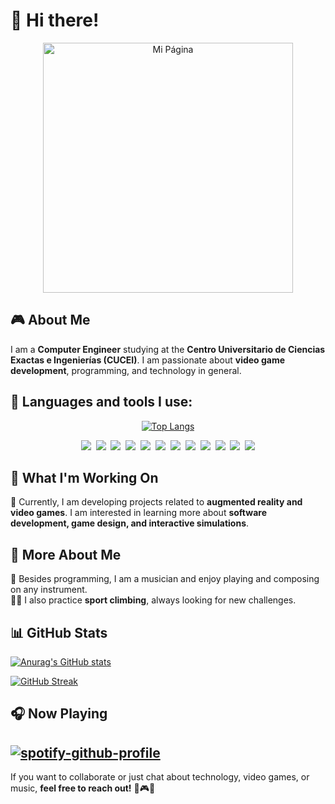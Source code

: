 # 👋 Hi there!

<p align="center">
  <a href="https://mcarlos7.github.io/Personal-Page/">
    <img src="https://media.tenor.com/J27wkptpHMsAAAAM/kemonito-la.gif" alt="Mi Página" width="400" height="auto">
  </a>
</p>

## 🎮 About Me  

I am a **Computer Engineer** studying at the **Centro Universitario de Ciencias Exactas e Ingenierías (CUCEI)**. I am passionate about **video game development**, programming, and technology in general.

## 📌 Languages and tools I use:
<p align="center">
  <a href="https://github.com/MCarlos7/github-readme-stats">
    <img src="https://github-readme-stats.vercel.app/api/top-langs/?username=MCarlos7&layout=compact" alt="Top Langs">
  </a>
</p>

<p align="center">
  <img src="https://img.shields.io/badge/-Python-05122A?style=flat&logo=python">&nbsp;
  <img src="https://img.shields.io/badge/-C-05122A?style=flat&logo=C&logoColor=A8B9CC">&nbsp;
  <img src="https://img.shields.io/badge/-C++-05122A?style=flat&logo=C%2B%2B&logoColor=00599C">&nbsp;
  <img src="https://img.shields.io/badge/-C%23-05122A?style=flat&logo=csharp&logoColor=239120">&nbsp;
  <img src="https://img.shields.io/badge/-Unity-05122A?style=flat&logo=unity&logoColor=FFFFFF">&nbsp;
  <img src="https://img.shields.io/badge/-Blender-05122A?style=flat&logo=blender&logoColor=F5792A">&nbsp;
  <img src="https://img.shields.io/badge/-HTML-05122A?style=flat&logo=HTML5">&nbsp;
  <img src="https://img.shields.io/badge/-CSS-05122A?style=flat&logo=CSS3&logoColor=1572B6">&nbsp;
  <img src="https://img.shields.io/badge/-JavaScript-05122A?style=flat&logo=javascript">&nbsp;
  <img src="https://img.shields.io/badge/-Java-05122A?style=flat&logo=Java&logoColor=FFA518">&nbsp;
  <img src="https://img.shields.io/badge/-Git-05122A?style=flat&logo=git">&nbsp;
  <img src="https://img.shields.io/badge/-GitHub-05122A?style=flat&logo=github">
</p>


## 🎯 What I'm Working On  

🚀 Currently, I am developing projects related to **augmented reality and video games**. I am interested in learning more about **software development, game design, and interactive simulations**. 

## 🌟 More About Me  

🎸 Besides programming, I am a musician and enjoy playing and composing on any instrument.  
🧗‍♂️ I also practice **sport climbing**, always looking for new challenges.  

## 📊 GitHub Stats  

[![Anurag's GitHub stats](https://github-readme-stats.vercel.app/api?username=MCarlos7&show_icons=true&theme=merko)](https://github.com/MCarlos7/github-readme-stats)

[![GitHub Streak](http://github-readme-streak-stats.herokuapp.com?user=MCarlos7&theme=rising-sun&short_numbers=true&date_format=j%2Fn%5B%2FY%5D&card_width=595)](https://git.io/streak-stats)

## 🎧 Now Playing  
[![spotify-github-profile](https://spotify-github-profile.kittinanx.com/api/view?uid=tay14000-mx&cover_image=true&theme=natemoo-re&show_offline=false&background_color=00b7db&interchange=true&bar_color=008a87&bar_color_cover=true)](https://github.com/kittinan/spotify-github-profile)
--
If you want to collaborate or just chat about technology, video games, or music, **feel free to reach out!** 🚀🎮🎸
